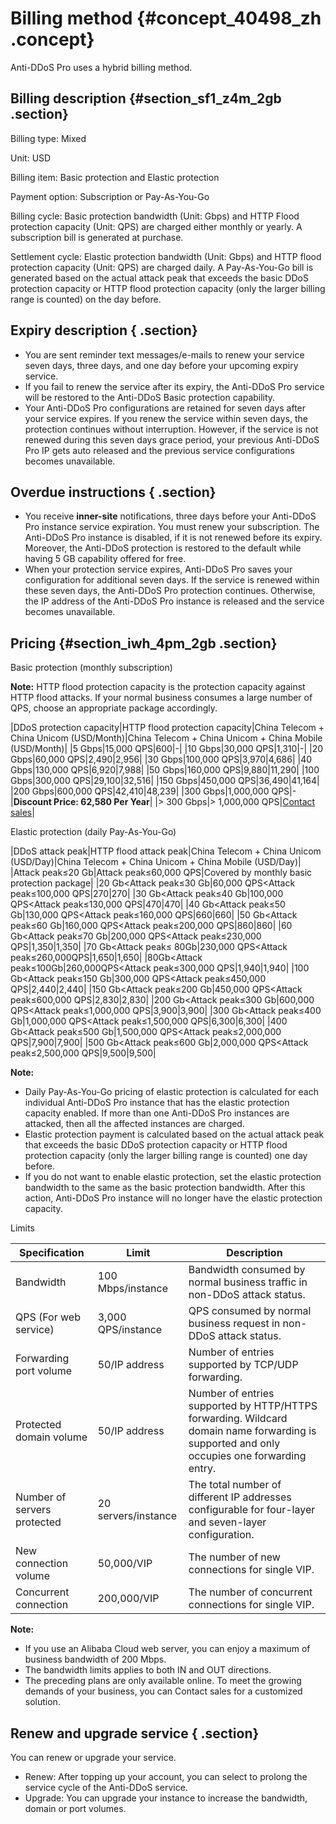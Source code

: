 # Billing method {#concept_40498_zh .concept}

Anti-DDoS Pro uses a hybrid billing method.

## Billing description {#section_sf1_z4m_2gb .section}

Billing type: Mixed

Unit: USD

Billing item: Basic protection and Elastic protection

Payment option: Subscription or Pay-As-You-Go

Billing cycle: Basic protection bandwidth \(Unit: Gbps\) and HTTP Flood protection capacity \(Unit: QPS\) are charged either monthly or yearly. A subscription bill is generated at purchase.

Settlement cycle: Elastic protection bandwidth \(Unit: Gbps\) and HTTP flood protection capacity \(Unit: QPS\) are charged daily. A Pay-As-You-Go bill is generated based on the actual attack peak that exceeds the basic DDoS protection capacity or HTTP flood protection capacity \(only the larger billing range is counted\) on the day before.

## Expiry description { .section}

-   You are sent reminder text messages/e-mails to renew your service seven days, three days, and one day before your upcoming expiry service.
-   If you fail to renew the service after its expiry, the Anti-DDoS Pro service will be restored to the Anti-DDoS Basic protection capability.
-   Your Anti-DDoS Pro configurations are retained for seven days after your service expires. If you renew the service within seven days, the protection continues without interruption. However, if the service is not renewed during this seven days grace period, your previous Anti-DDoS Pro IP gets auto released and the previous service configurations becomes unavailable.

## Overdue instructions { .section}

-   You receive **inner-site** notifications, three days before your Anti-DDoS Pro instance service expiration. You must renew your subscription. The Anti-DDoS Pro instance is disabled, if it is not renewed before its expiry. Moreover, the Anti-DDoS protection is restored to the default while having 5 GB capability offered for free.
-   When your protection service expires, Anti-DDoS Pro saves your configuration for additional seven days. If the service is renewed within these seven days, the Anti-DDoS Pro protection continues. Otherwise, the IP address of the Anti-DDoS Pro instance is released and the service becomes unavailable.

## Pricing {#section_iwh_4pm_2gb .section}

Basic protection \(monthly subscription\)

**Note:** HTTP flood protection capacity is the protection capacity against HTTP flood attacks. If your normal business consumes a large number of QPS, choose an appropriate package accordingly.

|DDoS protection capacity|HTTP flood protection capacity|China Telecom + China Unicom \(USD/Month\)|China Telecom + China Unicom + China Mobile \(USD/Month\)|
|5 Gbps|15,000 QPS|600|-|
|10 Gbps|30,000 QPS|1,310|-|
|20 Gbps|60,000 QPS|2,490|2,956|
|30 Gbps|100,000 QPS|3,970|4,686|
|40 Gbps|130,000 QPS|6,920|7,988|
|50 Gbps|160,000 QPS|9,880|11,290|
|100 Gbps|300,000 QPS|29,100|32,516|
|150 Gbps|450,000 QPS|36,490|41,164|
|200 Gbps|600,000 QPS|42,410|48,239|
|300 Gbps|1,000,000 QPS|-|**Discount Price: 62,580 Per Year**|
|\> 300 Gbps|\> 1,000,000 QPS|[Contact sales](https://www.alibabacloud.com/contact-sales)|

Elastic protection \(daily Pay-As-You-Go\)

|DDoS attack peak|HTTP flood attack peak|China Telecom + China Unicom \(USD/Day\)|China Telecom + China Unicom + China Mobile \(USD/Day\)|
|Attack peak≤20 Gb|Attack peak≤60,000 QPS|Covered by monthly basic protection package|
|20 Gb<Attack peak≤30 Gb|60,000 QPS<Attack peak≤100,000 QPS|270|270|
|30 Gb<Attack peak≤40 Gb|100,000 QPS<Attack peak≤130,000 QPS|470|470|
|40 Gb<Attack peak≤50 Gb|130,000 QPS<Attack peak≤160,000 QPS|660|660|
|50 Gb<Attack peak≤60 Gb|160,000 QPS<Attack peak≤200,000 QPS|860|860|
|60 Gb<Attack peak≤70 Gb|200,000 QPS<Attack peak≤230,000 QPS|1,350|1,350|
|70 Gb<Attack peak≤ 80Gb|230,000 QPS<Attack peak≤260,000QPS|1,650|1,650|
|80Gb<Attack peak≤100Gb|260,000QPS<Attack peak≤300,000 QPS|1,940|1,940|
|100 Gb<Attack peak≤150 Gb|300,000 QPS<Attack peak≤450,000 QPS|2,440|2,440|
|150 Gb<Attack peak≤200 Gb|450,000 QPS<Attack peak≤600,000 QPS|2,830|2,830|
|200 Gb<Attack peak≤300 Gb|600,000 QPS<Attack peak≤1,000,000 QPS|3,900|3,900|
|300 Gb<Attack peak≤400 Gb|1,000,000 QPS<Attack peak≤1,500,000 QPS|6,300|6,300|
|400 Gb<Attack peak≤500 Gb|1,500,000 QPS<Attack peak≤2,000,000 QPS|7,900|7,900|
|500 Gb<Attack peak≤600 Gb|2,000,000 QPS<Attack peak≤2,500,000 QPS|9,500|9,500|

**Note:** 

-   Daily Pay-As-You-Go pricing of elastic protection is calculated for each individual Anti-DDoS Pro instance that has the elastic protection capacity enabled. If more than one Anti-DDoS Pro instances are attacked, then all the affected instances are charged.
-   Elastic protection payment is calculated based on the actual attack peak that exceeds the basic DDoS protection capacity or HTTP flood protection capacity \(only the larger billing range is counted\) one day before.
-   If you do not want to enable elastic protection, set the elastic protection bandwidth to the same as the basic protection bandwidth. After this action, Anti-DDoS Pro instance will no longer have the elastic protection capacity.

Limits

|Specification|Limit|Description|
|-------------|-----|-----------|
|Bandwidth|100 Mbps/instance|Bandwidth consumed by normal business traffic in non-DDoS attack status.|
|QPS \(For web service\)|3,000 QPS/instance|QPS consumed by normal business request in non-DDoS attack status.|
|Forwarding port volume|50/IP address|Number of entries supported by TCP/UDP forwarding.|
|Protected domain volume|50/IP address|Number of entries supported by HTTP/HTTPS forwarding. Wildcard domain name forwarding is supported and only occupies one forwarding entry.|
|Number of servers protected|20 servers/instance|The total number of different IP addresses configurable for four-layer and seven-layer configuration.|
|New connection volume|50,000/VIP|The number of new connections for single VIP.|
|Concurrent connection|200,000/VIP|The number of concurrent connections for single VIP.|

**Note:** 

-   If you use an Alibaba Cloud web server, you can enjoy a maximum of business bandwidth of 200 Mbps.
-   The bandwidth limits applies to both IN and OUT directions.
-   The preceding plans are only available online. To meet the growing demands of your business, you can Contact sales for a customized solution.

## Renew and upgrade service { .section}

You can renew or upgrade your service.

-   Renew: After topping up your account, you can select to prolong the service cycle of the Anti-DDoS service.
-   Upgrade: You can upgrade your instance to increase the bandwidth, domain or port volumes.

